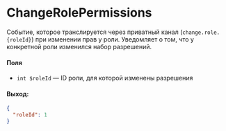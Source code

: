 # ChangeRolePermissions

Событие, которое транслируется через приватный канал (`change.role.{roleId}`) при изменении прав у роли.
Уведомляет о том, что у конкретной роли изменился набор разрешений.


#### Поля

* `int $roleId` — ID роли, для которой изменены разрешения

#### Выход:

```json
{
  "roleId": 1
}
```
